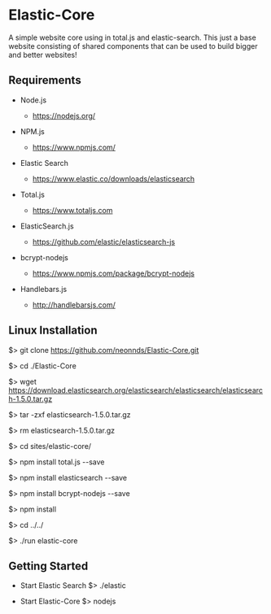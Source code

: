 
# Elastic-Core
A simple website core using in total.js and elastic-search. This just a base website consisting of shared components that can be used to build bigger and better websites!

## Requirements

  * Node.js
    * https://nodejs.org/
  
  * NPM.js
    * https://www.npmjs.com/

  * Elastic Search
    * https://www.elastic.co/downloads/elasticsearch
  
  * Total.js
    * https://www.totaljs.com
  
  * ElasticSearch.js
    * https://github.com/elastic/elasticsearch-js

  * bcrypt-nodejs
    * https://www.npmjs.com/package/bcrypt-nodejs
  
  * Handlebars.js
    * http://handlebarsjs.com/


## Linux Installation

  $> git clone https://github.com/neonnds/Elastic-Core.git
  
  $> cd ./Elastic-Core
  
  $> wget https://download.elasticsearch.org/elasticsearch/elasticsearch/elasticsearch-1.5.0.tar.gz
  
  $> tar -zxf elasticsearch-1.5.0.tar.gz
    
  $> rm elasticsearch-1.5.0.tar.gz
  
  $> cd sites/elastic-core/
  
  $> npm install total.js --save
  
  $> npm install elasticsearch --save
  
  $> npm install bcrypt-nodejs --save
  
  $> npm install 
  
  $> cd ../../
  
  $> ./run elastic-core
  
## Getting Started

  * Start Elastic Search
  $> ./elastic

  * Start Elastic-Core
  $> nodejs 
